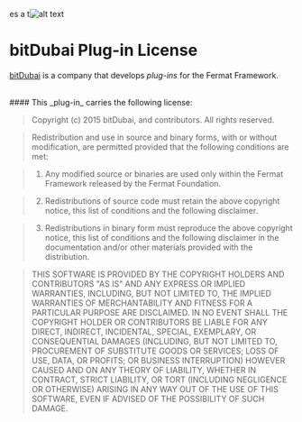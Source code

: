 es a t![alt text](https://github.com/bitDubai/media-kit/blob/master/MediaKit/Fermat%20Branding/Fermat%20Logotype/Fermat_Logo_3D.png "Fermat Logo")

# bitDubai Plug-in License

[bitDubai](https://www.bitDubai.com) is a company that develops _plug-ins_ for the Fermat Framework.

<br>
#### This _plug-in_ carries the following license:
<br>

>Copyright (c) 2015 bitDubai, and contributors.
All rights reserved.

>Redistribution and use in source and binary forms, with or without modification, are permitted provided that the following conditions are met:

>1. Any modified source or binaries are used only within the Fermat Framework released by the Fermat Foundation.

>2. Redistributions of source code must retain the above copyright notice, this list of conditions and the following disclaimer.

>3. Redistributions in binary form must reproduce the above copyright notice, this list of conditions and the following disclaimer in the documentation and/or other materials provided with the distribution.

>THIS SOFTWARE IS PROVIDED BY THE COPYRIGHT HOLDERS AND CONTRIBUTORS "AS IS" AND ANY EXPRESS OR IMPLIED WARRANTIES, INCLUDING, BUT NOT LIMITED TO, THE IMPLIED WARRANTIES OF MERCHANTABILITY AND FITNESS FOR A PARTICULAR PURPOSE ARE DISCLAIMED. IN NO EVENT SHALL THE COPYRIGHT HOLDER OR CONTRIBUTORS BE LIABLE FOR ANY DIRECT, INDIRECT, INCIDENTAL, SPECIAL, EXEMPLARY, OR CONSEQUENTIAL DAMAGES (INCLUDING, BUT NOT LIMITED TO, PROCUREMENT OF SUBSTITUTE GOODS OR SERVICES; LOSS OF USE, DATA, OR PROFITS; OR BUSINESS INTERRUPTION) HOWEVER CAUSED AND ON ANY THEORY OF LIABILITY, WHETHER IN CONTRACT, STRICT LIABILITY, OR TORT (INCLUDING NEGLIGENCE OR OTHERWISE) ARISING IN ANY WAY OUT OF THE USE OF THIS SOFTWARE, EVEN IF ADVISED OF THE POSSIBILITY OF SUCH DAMAGE.

